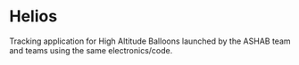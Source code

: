 # Helios

Tracking application for High Altitude Balloons launched by the ASHAB team and teams using the same electronics/code.


